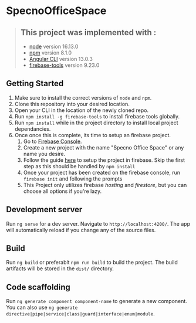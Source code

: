 # SpecnoOfficeSpace

> ## This project was implemented with :
>
> - [node](https://nodejs.org/en/download/) version 16.13.0
> - [npm](https://docs.npmjs.com/downloading-and-installing-node-js-and-npm) version 8.1.0
> - [Angular CLI](https://github.com/angular/angular-cli) version 13.0.3
> - [firebase-tools](https://firebase.google.com/docs/cli) version 9.23.0

## Getting Started

1. Make sure to install the correct versions of `node` and `npm`.
2. Clone this repository into your desired location.
3. Open your CLI in the location of the newly cloned repo.
4. Run `npm install -g firebase-tools` to install firebase tools globally.
5. Run `npm install` while in the project directory to install local project dependancies.
6. Once once this is complete, its time to setup an firebase project.
   1. Go to [Firebase Console](https://console.firebase.google.com/).
   2. Create a new project with the name "Specno Office Space" or any name you desire.
   3. Follow the guide [here](https://developers.google.com/codelabs/building-a-web-app-with-angular-and-firebase#9) to setup the project in firebase. Skip the first step as this should be handled by `npm install`
   4. Once your project has been created on the firebase console, run `firebase init` and following the prompts 
   5. This Project only utilizes firebase _hosting_ and _firestore_, but you can choose all options if you're lazy.

## Development server

Run `ng serve` for a dev server. Navigate to `http://localhost:4200/`. The app will automatically reload if you change any of the source files.

## Build

Run `ng build` or preferablt `npm run build` to build the project. The build artifacts will be stored in the `dist/` directory.

## Code scaffolding

Run `ng generate component component-name` to generate a new component. You can also use `ng generate directive|pipe|service|class|guard|interface|enum|module`.
